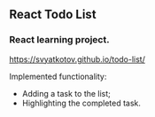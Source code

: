 ## React Todo List

### React learning project.

https://svyatkotov.github.io/todo-list/

Implemented functionality:
 * Adding a task to the list;
 * Highlighting the completed task.
